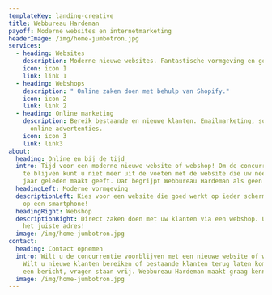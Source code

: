 ```yaml
---
templateKey: landing-creative
title: Webbureau Hardeman
payoff: Moderne websites en internetmarketing
headerImage: /img/home-jumbotron.jpg
services:
  - heading: Websites
    description: Moderne nieuwe websites. Fantastische vormgeving en gemakkelijk onderhoud.
    icon: icon 1
    link: link 1
  - heading: Webshops
    description: " Online zaken doen met behulp van Shopify."
    icon: icon 2
    link: link 2
  - heading: Online marketing
    description: Bereik bestaande en nieuwe klanten. Emailmarketing, social media en
      online advertenties.
    icon: icon 3
    link: link3
about:
  heading: Online en bij de tijd
  intro: Tijd voor een moderne nieuwe website of webshop! Om de concurrentie voor
    te blijven kunt u niet meer uit de voeten met de website die uw neefje tien
    jaar geleden maakt geeft. Dat begrijpt Webbureau Hardeman als geen ander.
  headingLeft: Moderne vormgeving
  descriptionLeft: Kies voor een website die goed werkt op ieder scherm, en zeker
    op een smartphone!
  headingRight: Webshop
  descriptionRight: Direct zaken doen met uw klanten via een webshop. U bent aan
    het juiste adres!
  image: /img/home-jumbotron.jpg
contact:
  heading: Contact opnemen
  intro: Wilt u de concurrentie voorblijven met een nieuwe website of webshop?
    Wilt u nieuwe klanten bereiken of bestaande klanten terug laten komen? Stuur
    een bericht, vragen staan vrij. Webbureau Hardeman maakt graag kennis!
  image: /img/home-jumbotron.jpg
---
```

